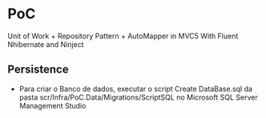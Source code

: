 # PoC
Unit of Work + Repository Pattern + AutoMapper in MVC5 With Fluent Nhibernate and Ninject

## Persistence

* Para criar o Banco de dados, executar o script Create DataBase.sql da pasta scr/Infra/PoC.Data/Migrations/ScriptSQL no Microsoft SQL Server Management Studio 
